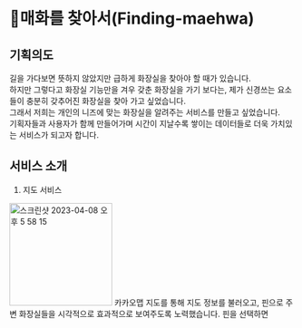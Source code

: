 # 🌸매화를 찾아서(Finding-maehwa)

## 기획의도
길을 가다보면 뜻하지 않았지만 급하게 화장실을 찾아야 할 때가 있습니다.   
하지만 그렇다고 화장실 기능만을 겨우 갖춘 화장실을 가기 보다는, 제가 신경쓰는 요소들이 충분히 갖추어진 화장실을 찾아 가고 싶었습니다.   
그래서 저희는 개인의 니즈에 맞는 화장실을 알려주는 서비스를 만들고 싶었습니다.   
기획자들과 사용자가 함께 만들어가며 시간이 지날수록 쌓이는 데이터들로 더욱 가치있는 서비스가 되고자 합니다.   

## 서비스 소개
1. 지도 서비스
<img width="181" alt="스크린샷 2023-04-08 오후 5 58 15" src="https://user-images.githubusercontent.com/110710238/230713096-abe6d149-05d6-4eba-91d6-d29f2999a58b.png">
카카오맵 지도를 통해 지도 정보를 불러오고, 핀으로 주변 화장실들을 시각적으로 효과적으로 보여주도록 노력했습니다.   
핀을 선택하면 
